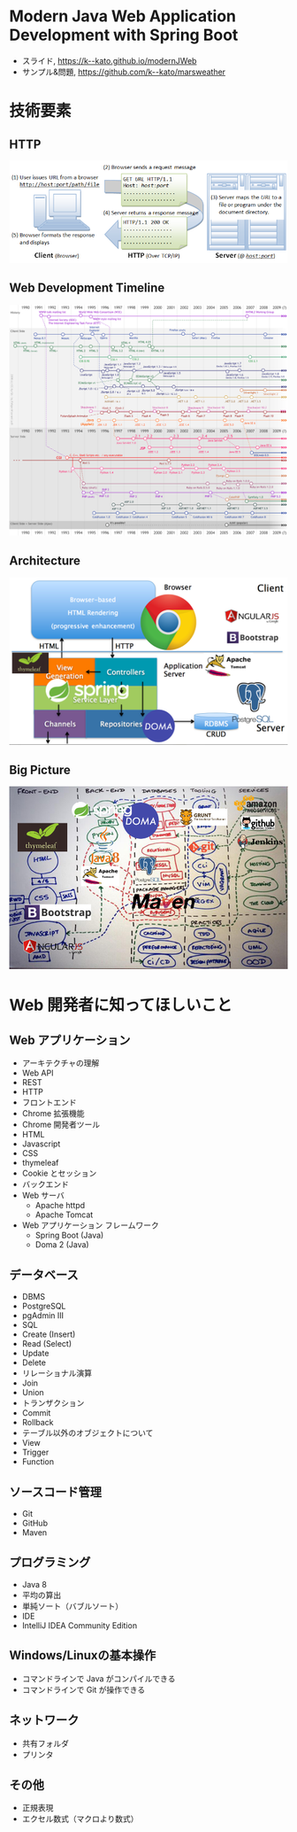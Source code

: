 # Modern Java Web Application Development with Spring Boot

* スライド, https://k--kato.github.io/modernJWeb
* サンプル&問題, https://github.com/k--kato/marsweather

# 技術要素

## HTTP
![HTTP](img/HTTP_Steps.png)

## Web Development Timeline
![Web Development Timeline](img/Web_development_timeline.png)

## Architecture
![Web architecture](img/mvc_archi_logo.png)

## Big Picture
![Web big picture](img/web_big_picture.png)

# Web 開発者に知ってほしいこと

## Web アプリケーション
* アーキテクチャの理解
 * Web API
 * REST
 * HTTP
* フロントエンド
 * Chrome 拡張機能
 * Chrome 開発者ツール
 * HTML
 * Javascript
 * CSS
 * thymeleaf
 * Cookie とセッション
* バックエンド
 * Web サーバ
    * Apache httpd
    * Apache Tomcat
 * Web アプリケーション フレームワーク
    * Spring Boot (Java)
    * Doma 2 (Java)

## データベース
* DBMS
 * PostgreSQL
 * pgAdmin III
* SQL
 * Create (Insert)
 * Read (Select)
 * Update
 * Delete
* リレーショナル演算
 * Join
 * Union
* トランザクション
 * Commit
 * Rollback
* テーブル以外のオブジェクトについて
 * View
 * Trigger
 * Function

## ソースコード管理
* Git
* GitHub
* Maven

## プログラミング
* Java 8
 * 平均の算出
 * 単純ソート（バブルソート）
* IDE
 * IntelliJ IDEA Community Edition

## Windows/Linuxの基本操作
* コマンドラインで Java がコンパイルできる
* コマンドラインで Git が操作できる

## ネットワーク
* 共有フォルダ
* プリンタ

## その他
* 正規表現
* エクセル数式（マクロより数式）

